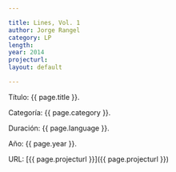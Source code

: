 ```yaml
---

title: Lines, Vol. 1
author: Jorge Rangel
category: LP
length: 
year: 2014
projecturl: 
layout: default

---
```


Título: {{ page.title }}.

Categoría: {{ page.category }}.

Duración: {{ page.language }}.

Año: {{ page.year }}.

URL: [{{ page.projecturl }}]({{ page.projecturl }})